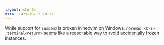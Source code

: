 ```yaml
---
layout: shorts
date: 2021-10-13 18:21
---
```

While support for `suspend` is broken in neovim on Windows,
`noremap <C-z> :terminal<return>` seems like a reasonable way to avoid
accidentally frozen instances.

